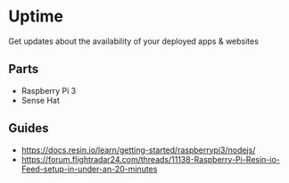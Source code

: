 # Uptime

Get updates about the availability of your deployed apps & websites

## Parts
- Raspberry Pi 3
- Sense Hat

## Guides
- https://docs.resin.io/learn/getting-started/raspberrypi3/nodejs/
- https://forum.flightradar24.com/threads/11138-Raspberry-Pi-Resin-io-Feed-setup-in-under-an-20-minutes
